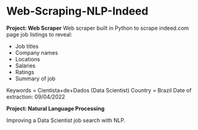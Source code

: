 # Web-Scraping-NLP-Indeed

**Project: Web Scraper**
Web scraper built in Python to scrape indeed.com page job listings to reveal:
- Job titles
- Company names
- Locations
- Salaries
- Ratings
- Summary of job

Keywords = Cientista+de+Dados (Data Scientist)
Country = Brazil
Date of extraction: 09/04/2022


**Project: Natural Language Processing**

Improving a Data Scientist job search with NLP.
